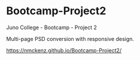 # Bootcamp-Project2
Juno College - Bootcamp - Project 2

Multi-page PSD conversion with responsive design.

https://nmckenz.github.io/Bootcamp-Project2/
